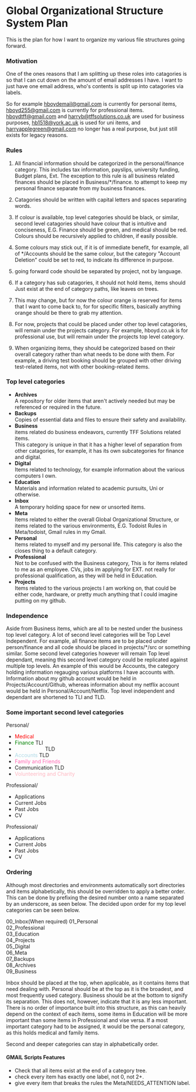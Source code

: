 # Global Organizational Structure System Plan

This is the plan for how I want to organize my various file structures going
forward.

### Motivation

One of the ones reasons that I am splitting up these roles into catagories is so
that I can cut down on the amount of email addresses I have. I want to just
have one email address, who's contents is split up into catagories via labels.

So for example hboydemail@gmail.com is currently for personal items,
hboyd255@gmail.com is currently for professional items. hboydtff@gmail.com and
harryb@tffsolutions.co.uk are used for business purposes,
hb1518@york.ac.uk is used for uni items, and harryapplegreen@gmail.com no
longer has a real purpose, but just still exists for legacy reasons.

### Rules

1. All financial information should be categorized in the personal/finance
   category. This includes tax information, payslips, university funding, Budget
   plans, Ext. The exception to this rule is all business related finances
   should be placed in Business/\*/finance. to attempt to keep my personal
   finance separate from my business finances.

2. Catagories should be written with capital letters and spaces separating
   words.

3. If colour is available, top level categories should be black, or similar,
   second level catagories should have colour that is intuitive and conciseness,
   E.G. Finance should be green, and medical should be red. Colours should be
   recursively applied to children, if easily possible.

4. Some colours may stick out, if it is of immediate benefit, for example, all of
   \*/Accounts should be the same colour, but the category "Account Deletion"
   could be set to red, to indicate its difference in purpose.

5. going forward code should be separated by project, not by language.

6. If a category has sub catagories, it should not hold items, items should
   Just exist at the end of category paths, like leaves on trees.

7. This may change, but for now the colour orange is reserved for items that
   I want to come back to, for for specific filters, basically anything orange
   should be there to grab my attention.

8. For now, projects that could be placed under other top level catagories,
   will remain under the projects category. For example, hboyd.co.uk is for
   professional use, but will remain under the projects top level category.

9. When organizing items, they should be categorized based on their overall
   category rather than what needs to be done with them. For example, a driving
   test booking should be grouped with other driving test-related items, not
   with other booking-related items.

### Top level categories

- **Archives**  
  A repository for older items that aren't actively needed but may be referenced
  or required in the future.
- **Backups**  
  Copies of essential data and files to ensure their safety and availability.
- **Business**  
  items related do business endeavors, currently TFF Solutions related items.  
  This category is unique in that it has a higher level of separation from other
  catagories, for example, it has its own subcategories for finance and digital.
- **Digital**  
  Items related to technology, for example information about the various
  computers I own.
- **Education**  
  Materials and information related to academic pursuits, Uni or otherwise.
- **Inbox**  
  A temporary holding space for new or unsorted items.
- **Meta**  
  Items related to either the overall Global Organizational Structure, or items
  related to the various environments, E.G. Todoist Rules in Meta/todoist, Gmail
  rules in my Gmail.
- **Personal**  
  Items related to myself and my personal life. This category is also the closes
  thing to a default category.
- **Professional**  
  Not to be confused with the Business category, This is for items related to me
  as an employee. CVs, jobs im applying for EXT. not really for professional
  qualification, as they will be held in Education.
- **Projects**  
  Items related to the various projects I am working on, that could be either
  code, hardware, or pretty much anything that I could imagine putting on my
  github.

### Independence

Aside from Business items, which are all to be nested under the business top
level category. A lot of second level categories will be Top Level Independent.
For example, all finance items are to be placed under person/finance
and all code should be placed in projects/\*/src or something similar.
Some second level categories however will remain Top level dependant, meaning
this second level category could be replicated against multiple top levels.
An example of this would be Accounts, the category holding information regauging
various platforms I have accounts with. Information about my github account
would be held in Projects/Account/Github, whereas information about my netflix
account would be held in Personal/Account/Netflix.
Top level independent and dependant are shortened to TLI and TLD.

### Some important second level categories

Personal/

- <span style="color:red">Medical</span>
- <span style="color:green">Finance</span> TLI
- <span style="color:white">Newsletters</span> TLD
- <span style="color:lightblue">Accounts</span> TLD
- <span style="color:hotpink">Family and Friends</span>
- <span style="color:">Communication</span> TLD
- <span style="color:lightPink">Volunteering and Charity</span>

Professional/

- <span style="color:">Applications</span>
- <span style="color:">Current Jobs</span>
- <span style="color:">Past Jobs</span>
- <span style="color:">CV</span>

Professional/

- <span style="color:">Applications</span>
- <span style="color:">Current Jobs</span>
- <span style="color:">Past Jobs</span>
- <span style="color:">CV</span>

### Ordering

Although most directories and environments automatically sort directories and
items alphabetically, this should be overridden to apply a better order.
This can be done by prefixing the desired number onto a name separated by an
underscore, as seen below. The decided upon order for my top level categories
can be seen below.

00_Inbox(When required)
01_Personal  
02_Professional  
03_Education  
04_Projects  
05_Digital  
06_Meta  
07_Backups  
08_Archives  
09_Business

Inbox should be placed at the top, when applicable, as it contains items that
need dealing with.
Personal should be at the top as it is the broadest, and most frequently used
category.
Business should be at the bottom to signify its separation. This does not,
however, indicate that it is any less important. There is no order of
importance built into this structure, as this can heavily depend on the context
of each items, some items in Education will be more important than some items in
Professional and vise versa. If a most important category had to be assigned,
it would be the personal category, as this holds medical and family items.

Second and deeper categories can stay in alphabetically order.

#### GMAIL Scripts Features

- Check that all items exist at the end of a category tree.
- check every item has exactly one label, not 0, not 2+.
- give every item that breaks the rules the Meta/NEEDS_ATTENTION label.
